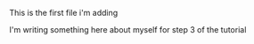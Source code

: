 This is the first file i'm adding

I'm writing something here about myself for step 3 of the tutorial
